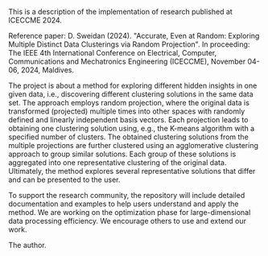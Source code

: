 This is a description of the implementation of research published at ICECCME 2024.

Reference paper: D. Sweidan (2024). "Accurate, Even at Random: Exploring Multiple Distinct Data Clusterings via Random Projection". 
In proceeding: The IEEE 4th International Conference on Electrical, Computer, Communications and Mechatronics Engineering (ICECCME), November 04-06, 2024, Maldives.

The project is about a method for exploring different hidden insights in one given data, i.e., discovering different clustering solutions in the same data set. The approach employs random projection, where the original data is transformed (projected) multiple times into other spaces with randomly defined and linearly independent basis vectors. Each projection leads to obtaining one clustering solution using, e.g., the K-means algorithm with a specified number of clusters. The obtained clustering solutions from the multiple projections are further clustered using an agglomerative clustering approach to group similar solutions. Each group of these solutions is aggregated into one representative clustering of the original data. Ultimately, the method explores several representative solutions that differ and can be presented to the user.

To support the research community, the repository will include detailed documentation and examples to help users understand and apply the method. 
We are working on the optimization phase for large-dimensional data processing efficiency. We encourage others to use and extend our work.

The author.
